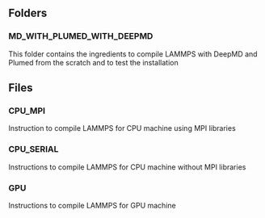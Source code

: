 ## Folders

### MD_WITH_PLUMED_WITH_DEEPMD

This folder contains the ingredients to compile LAMMPS with DeepMD and Plumed from the scratch and to test the installation

## Files

### CPU_MPI

Instruction to compile LAMMPS for CPU machine using MPI libraries

### CPU_SERIAL

Instructions to compile LAMMPS for CPU machine without MPI libraries

### GPU

Instructions to compile LAMMPS for GPU machine
